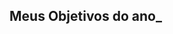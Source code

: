 <!DOCTYPE html>
<html lang="pt-br">
<head>
  <meta charset="UTF-8">
  <meta name="viewport" content="width=device-width, initial-scale=1.0">
  <title>Meus objetivos do ano</title>
</head>
<body>

</body>
</html>
<!-- código omitido -->
<body>
        <section class="conteudo-principal"></section>
</body>
</html>
<body>
        <section class="conteudo-principal"></section>
            <h2 class="titulo-principal">Meus Objetivos do ano_</h2>
</body>
</html>

